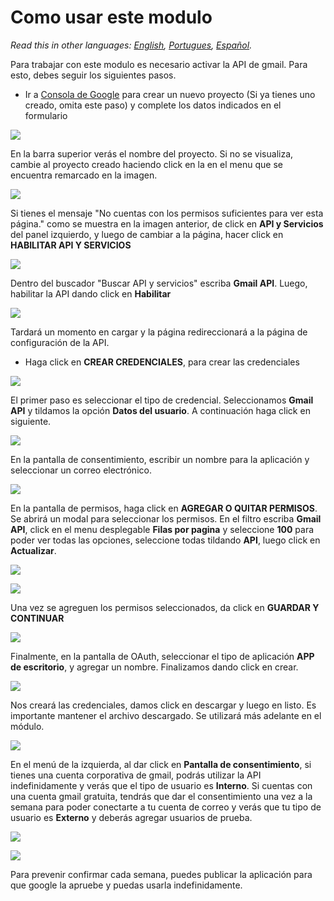# Como usar este modulo

*Read this in other languages: [English](how_to_use.md), [Portugues](how_to_use.pr.md), [Español](how_to_use.es.md).*

Para trabajar con este modulo es necesario activar la API de gmail. Para esto, debes seguir los siguientes pasos.
* Ir a [Consola de Google](https://console.cloud.google.com/projectcreate?previousPage=%2Fhome%2Fdashboard%3Fproject%3Dprueba-312216%26hl%3Des&folder=&organizationId=777182023349&hl=es) para crear un nuevo proyecto (Si ya tienes uno creado, omita este paso) y complete los datos indicados en el formulario

![](imgs/proyectonuevo.png)

En la barra superior verás el nombre del proyecto. Si no se visualiza, cambie al proyecto creado haciendo click en la en el menu que se encuentra remarcado en la imagen.

![](imgs/seleccionarproyecto.png)

Si tienes el mensaje "No cuentas con los permisos suficientes para ver esta página." como se muestra en la imagen anterior, de click en **API y Servicios** del panel izquierdo, y luego de cambiar a la página, hacer click en **HABILITAR API Y SERVICIOS**

![](imgs/habilitarapiyservicios.png)

Dentro del buscador "Buscar API y servicios" escriba **Gmail API**. Luego, habilitar la API dando click en **Habilitar**

![](imgs/gamialapi.png)

Tardará un momento en cargar y la página redireccionará a la página de configuración de la API.

* Haga click en **CREAR CREDENCIALES**, para crear las credenciales

![](imgs/crearcredenciales.png)

El primer paso es seleccionar el tipo de credencial. Seleccionamos **Gmail API** y tildamos la opción **Datos del usuario**. A continuación haga click en siguiente.

![](imgs/tipocredencial.png)

En la pantalla de consentimiento, escribir un nombre para la aplicación y seleccionar un correo electrónico.

![](imgs/pantallaconsentimiento.png)

En la pantalla de permisos, haga click en **AGREGAR O QUITAR PERMISOS**. Se abrirá un modal para seleccionar los permisos. En el filtro escriba **Gmail API**, click en el menu desplegable **Filas por pagina** y seleccione **100** para poder ver todas las opciones, seleccione todas tildando **API**, luego click en **Actualizar**.


![](imgs/agregarpermisos.png)

![](imgs/actualizar.png)

Una vez se agreguen los permisos seleccionados, da click en **GUARDAR Y CONTINUAR**

![](imgs/guardarycontinuar.png)

Finalmente, en la pantalla de OAuth, seleccionar el tipo de aplicación **APP de escritorio**, y agregar un nombre. Finalizamos dando click en crear.

![](imgs/oauth.png)

Nos creará las credenciales, damos click en descargar y luego en listo. Es importante mantener el archivo descargado. Se utilizará más adelante en el módulo.

![](imgs/descargar.png)

En el menú de la izquierda, al dar click en **Pantalla de consentimiento**, si tienes una cuenta corporativa de gmail, podrás utilizar la API indefinidamente y verás que el tipo de usuario es **Interno**. Si cuentas con una cuenta gmail gratuita, tendrás que dar el consentimiento una vez a la semana para poder conectarte a tu cuenta de correo y verás que tu tipo de usuario es **Externo** y deberás agregar usuarios de prueba.

![](imgs/interno.png)

![](imgs/externo.png)

Para prevenir confirmar cada semana, puedes publicar la aplicación para que google la apruebe y puedas usarla indefinidamente.